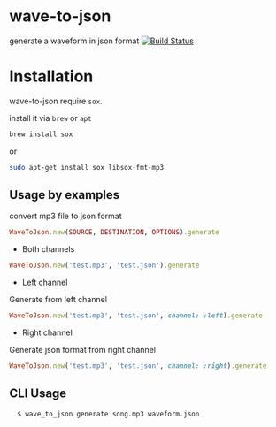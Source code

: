 wave-to-json
=============
generate a waveform in json format
[![Build Status](https://travis-ci.org/styner32/wave-to-json.svg?branch=master)](https://travis-ci.org/styner32/wave-to-json)

Installation
============

wave-to-json require `sox`.

install it via `brew` or `apt`
```sh
brew install sox
```
or
```sh
sudo apt-get install sox libsox-fmt-mp3
```

Usage by examples
-----------------

convert mp3 file to json format

```ruby
WaveToJson.new(SOURCE, DESTINATION, OPTIONS).generate
```

* Both channels

```ruby
WaveToJson.new('test.mp3', 'test.json').generate
```
* Left channel

Generate from left channel
```ruby
WaveToJson.new('test.mp3', 'test.json', channel: :left).generate
```

* Right channel

Generate json format from right channel
```ruby
WaveToJson.new('test.mp3', 'test.json', channel: :right).generate
```

CLI Usage
-----------------
```sh
  $ wave_to_json generate song.mp3 waveform.json
```

